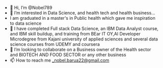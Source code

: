 - 👋 Hi, I’m @Nobel789
- 👀 I’m interested in Data Science, and health tech and health business...
- I am graduated in a master's in Public health which gave me inspiration to data science
- 🌱 I have completed  Full stack Data Science, an IBM Data Analyst  course, and IBM skill buildup, and training from BEar IT OY,AI Developer Microdegree from Kajani university of applied sciences and several  data science courses from UDEMY and coursera 
- 💞️ I’m looking to collaborate on a Business owner of the Health sector and BIOTECH AND FOOD SECTOR or any other business 
- 📫 How to reach me _nobel.barua22@gmail.com

<!---
Nobel789/Nobel789 is a ✨ special ✨ repository because its `README.md` (this file) appears on your GitHub profile.
You can click the Preview link to take a look at your changes.
--->
